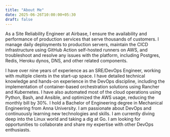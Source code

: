 ```yaml
---
title: "About Me"
date: 2025-06-26T10:00:00+05:30
draft: false
---
```


As a Site Reliability Engineer at Airbase, I ensure the availability and performance of production services that serve thousands of customers. I manage daily deployments to production servers, maintain the CICD infrastructure using GitHub Action self-hosted runners on AWS, and troubleshoot and resolve any issues with the platform, including Postgres, Redis, Heroku dynos, DNS, and other related components.

I have over nine years of experience as an SRE/DevOps Engineer, working with multiple clients in the start-up space. I have detailed technical knowledge and hands-on experience in the DevOps discipline, including the implementation of container-based orchestration solutions using Rancher and Kubernetes. I have also automated most of the cloud operations using Python, Bash, and Ansible, and optimized the AWS usage, reducing the monthly bill by 30%. I hold a Bachelor of Engineering degree in Mechanical Engineering from Anna University. I am passionate about DevOps and continuously learning new technologies and skills. I am currently diving deep into the Linux world and taking a dig at Go. I am looking for opportunities to collaborate and share my expertise with other DevOps enthusiasts.
